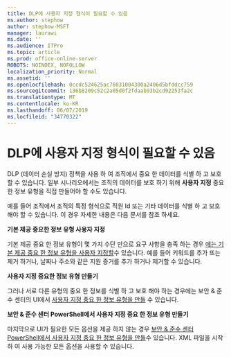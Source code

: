 ```yaml
---
title: DLP에 사용자 지정 형식이 필요할 수 있음
ms.author: stephow
author: stephow-MSFT
manager: laurawi
ms.date: ''
ms.audience: ITPro
ms.topic: article
ms.prod: office-online-server
ROBOTS: NOINDEX, NOFOLLOW
localization_priority: Normal
ms.assetid: ''
ms.openlocfilehash: 0ccdc524625ac76031004300a2406d5bfddcc759
ms.sourcegitcommit: 136b8209c52c2a05d0f2fdaab93b2cd92253fa2c
ms.translationtype: MT
ms.contentlocale: ko-KR
ms.lasthandoff: 06/07/2019
ms.locfileid: "34770322"
---
```

# <a name="dlp-might-need-a-custom-type"></a>DLP에 사용자 지정 형식이 필요할 수 있음

DLP (데이터 손실 방지) 정책을 사용 하 여 조직에서 중요 한 데이터를 식별 하 고 보호할 수 있습니다. 일부 시나리오에서는 조직의 데이터를 보호 하기 위해 **사용자 지정** 중요 한 정보 유형을 직접 만들어야 할 수도 있습니다.

예를 들어 조직에서 조직의 특정 형식으로 직원 Id 또는 기타 데이터를 식별 하 고 보호 해야 할 수 있습니다. 이 경우 자세한 내용은 다음 문서를 참조 하세요. 
  
 **기본 제공 중요한 정보 유형 사용자 지정**
  
기본 제공 중요 한 정보 유형이 몇 가지 수단 만으로 요구 사항을 충족 하는 경우 [에는 기본 제공 중요 한 정보 유형을 사용자 지정할](https://docs.microsoft.com/office365/securitycompliance/customize-a-built-in-sensitive-information-type)수 있습니다. 예를 들어 키워드를 추가 또는 제거 하거나, 날짜나 주소와 같은 지원 증거를 추가 하거나 제거할 수 있습니다.
  
 **사용자 지정 중요한 정보 유형 만들기**
  
그러나 서로 다른 유형의 중요 한 정보를 식별 하 고 보호 해야 하는 경우에는 보안 & 준수 센터의 UI에서 [사용자 지정 중요 한 정보 유형을 만들](https://docs.microsoft.com/office365/securitycompliance/create-a-custom-sensitive-information-type) 수 있습니다. 
  
**보안 & 준수 센터 PowerShell에서 사용자 지정 중요 한 정보 유형 만들기**

마지막으로 UI가 필요한 모든 옵션을 제공 하지 않는 경우 [보안 & 준수 센터 PowerShell에서 사용자 지정 중요 한 정보 유형을 만들](https://docs.microsoft.com/office365/securitycompliance/create-a-custom-sensitive-information-type-in-scc-powershell)수 있습니다. XML 파일을 시작 하 여 사용 가능한 모든 옵션을 사용할 수 있습니다.

    
